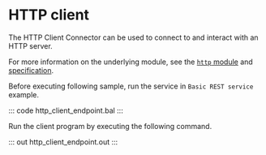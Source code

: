 # HTTP client

The HTTP Client Connector can be used to connect to and interact with an HTTP server.

For more information on the underlying module, see the [`http` module](https://lib.ballerina.io/ballerina/http/latest/) 
and [specification](https://ballerina.io/spec/http/#24-client).

Before executing following sample, run the service in `Basic REST service` example.

::: code http_client_endpoint.bal :::

Run the client program by executing the following command.

::: out http_client_endpoint.out :::
